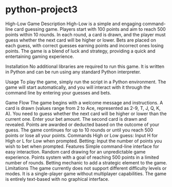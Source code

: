 # python-project3
High-Low Game
Description
High-Low is a simple and engaging command-line card guessing game. Players start with 100 points and aim to reach 500 points within 10 rounds. In each round, a card is drawn, and the player must guess whether the next card will be higher or lower. Bets are placed on each guess, with correct guesses earning points and incorrect ones losing points. The game is a blend of luck and strategy, providing a quick and entertaining gaming experience.

Installation
No additional libraries are required to run this game. It is written in Python and can be run using any standard Python interpreter.

Usage
To play the game, simply run the script in a Python environment. The game will start automatically, and you will interact with it through the command line by entering your guesses and bets.

Game Flow
The game begins with a welcome message and instructions.
A card is drawn (values range from 2 to Ace, represented as 2-9, T, J, Q, K, A).
You need to guess whether the next card will be higher or lower than the current one.
Enter your bet amount.
The second card is drawn and revealed.
Points are awarded or deducted based on the outcome of your guess.
The game continues for up to 10 rounds or until you reach 500 points or lose all your points.
Commands
High or Low guess: Input H for High or L for Low when prompted.
Betting: Input the number of points you wish to bet when prompted.
Features
Simple command-line interface for easy interaction.
Random card drawing for an unpredictable game experience.
Points system with a goal of reaching 500 points in a limited number of rounds.
Betting mechanic to add a strategic element to the game.
Limitations
The game currently does not support different difficulty levels or modes.
It is a single-player game without multiplayer capabilities.
The game is entirely text-based with no graphical interface.
